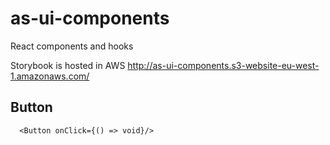 # as-ui-components

React components and hooks

Storybook is hosted in AWS
http://as-ui-components.s3-website-eu-west-1.amazonaws.com/

## Button

```
  <Button onClick={() => void}/>
```
